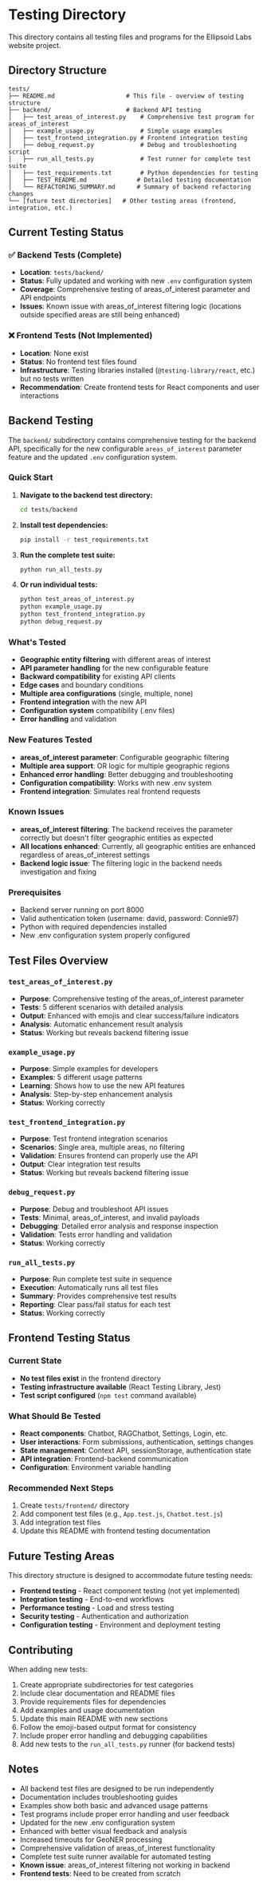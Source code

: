 # Testing Directory

This directory contains all testing files and programs for the Ellipsoid Labs website project.

## Directory Structure

```
tests/
├── README.md                    # This file - overview of testing structure
├── backend/                     # Backend API testing
│   ├── test_areas_of_interest.py    # Comprehensive test program for areas_of_interest
│   ├── example_usage.py             # Simple usage examples
│   ├── test_frontend_integration.py # Frontend integration testing
│   ├── debug_request.py             # Debug and troubleshooting script
│   ├── run_all_tests.py             # Test runner for complete test suite
│   ├── test_requirements.txt        # Python dependencies for testing
│   ├── TEST_README.md              # Detailed testing documentation
│   └── REFACTORING_SUMMARY.md      # Summary of backend refactoring changes
└── [future test directories]   # Other testing areas (frontend, integration, etc.)
```

## Current Testing Status

### ✅ **Backend Tests (Complete)**
- **Location**: `tests/backend/`
- **Status**: Fully updated and working with new `.env` configuration system
- **Coverage**: Comprehensive testing of areas_of_interest parameter and API endpoints
- **Issues**: Known issue with areas_of_interest filtering logic (locations outside specified areas are still being enhanced)

### ❌ **Frontend Tests (Not Implemented)**
- **Location**: None exist
- **Status**: No frontend test files found
- **Infrastructure**: Testing libraries installed (`@testing-library/react`, etc.) but no tests written
- **Recommendation**: Create frontend tests for React components and user interactions

## Backend Testing

The `backend/` subdirectory contains comprehensive testing for the backend API, specifically for the new configurable `areas_of_interest` parameter feature and the updated `.env` configuration system.

### Quick Start

1. **Navigate to the backend test directory:**
   ```bash
   cd tests/backend
   ```

2. **Install test dependencies:**
   ```bash
   pip install -r test_requirements.txt
   ```

3. **Run the complete test suite:**
   ```bash
   python run_all_tests.py
   ```

4. **Or run individual tests:**
   ```bash
   python test_areas_of_interest.py
   python example_usage.py
   python test_frontend_integration.py
   python debug_request.py
   ```

### What's Tested

- **Geographic entity filtering** with different areas of interest
- **API parameter handling** for the new configurable feature
- **Backward compatibility** for existing API clients
- **Edge cases** and boundary conditions
- **Multiple area configurations** (single, multiple, none)
- **Frontend integration** with the new API
- **Configuration system** compatibility (.env files)
- **Error handling** and validation

### New Features Tested

- **areas_of_interest parameter**: Configurable geographic filtering
- **Multiple area support**: OR logic for multiple geographic regions
- **Enhanced error handling**: Better debugging and troubleshooting
- **Configuration compatibility**: Works with new .env system
- **Frontend integration**: Simulates real frontend requests

### Known Issues

- **areas_of_interest filtering**: The backend receives the parameter correctly but doesn't filter geographic entities as expected
- **All locations enhanced**: Currently, all geographic entities are enhanced regardless of areas_of_interest settings
- **Backend logic issue**: The filtering logic in the backend needs investigation and fixing

### Prerequisites

- Backend server running on port 8000
- Valid authentication token (username: david, password: Connie97)
- Python with required dependencies installed
- New .env configuration system properly configured

## Test Files Overview

### `test_areas_of_interest.py`
- **Purpose**: Comprehensive testing of the areas_of_interest parameter
- **Tests**: 5 different scenarios with detailed analysis
- **Output**: Enhanced with emojis and clear success/failure indicators
- **Analysis**: Automatic enhancement result analysis
- **Status**: Working but reveals backend filtering issue

### `example_usage.py`
- **Purpose**: Simple examples for developers
- **Examples**: 5 different usage patterns
- **Learning**: Shows how to use the new API features
- **Analysis**: Step-by-step enhancement analysis
- **Status**: Working correctly

### `test_frontend_integration.py`
- **Purpose**: Test frontend integration scenarios
- **Scenarios**: Single area, multiple areas, no filtering
- **Validation**: Ensures frontend can properly use the API
- **Output**: Clear integration test results
- **Status**: Working but reveals backend filtering issue

### `debug_request.py`
- **Purpose**: Debug and troubleshoot API issues
- **Tests**: Minimal, areas_of_interest, and invalid payloads
- **Debugging**: Detailed error analysis and response inspection
- **Validation**: Tests error handling and validation
- **Status**: Working correctly

### `run_all_tests.py`
- **Purpose**: Run complete test suite in sequence
- **Execution**: Automatically runs all test files
- **Summary**: Provides comprehensive test results
- **Reporting**: Clear pass/fail status for each test
- **Status**: Working correctly

## Frontend Testing Status

### Current State
- **No test files exist** in the frontend directory
- **Testing infrastructure available** (React Testing Library, Jest)
- **Test script configured** (`npm test` command available)

### What Should Be Tested
- **React components**: Chatbot, RAGChatbot, Settings, Login, etc.
- **User interactions**: Form submissions, authentication, settings changes
- **State management**: Context API, sessionStorage, authentication state
- **API integration**: Frontend-backend communication
- **Configuration**: Environment variable handling

### Recommended Next Steps
1. Create `tests/frontend/` directory
2. Add component test files (e.g., `App.test.js`, `Chatbot.test.js`)
3. Add integration test files
4. Update this README with frontend testing documentation

## Future Testing Areas

This directory structure is designed to accommodate future testing needs:

- **Frontend testing** - React component testing (not yet implemented)
- **Integration testing** - End-to-end workflows
- **Performance testing** - Load and stress testing
- **Security testing** - Authentication and authorization
- **Configuration testing** - Environment and deployment testing

## Contributing

When adding new tests:

1. Create appropriate subdirectories for test categories
2. Include clear documentation and README files
3. Provide requirements files for dependencies
4. Add examples and usage documentation
5. Update this main README with new sections
6. Follow the emoji-based output format for consistency
7. Include proper error handling and debugging capabilities
8. Add new tests to the `run_all_tests.py` runner (for backend tests)

## Notes

- All backend test files are designed to be run independently
- Documentation includes troubleshooting guides
- Examples show both basic and advanced usage patterns
- Test programs include proper error handling and user feedback
- Updated for the new .env configuration system
- Enhanced with better visual feedback and analysis
- Increased timeouts for GeoNER processing
- Comprehensive validation of areas_of_interest functionality
- Complete test suite runner available for automated testing
- **Known issue**: areas_of_interest filtering not working in backend
- **Frontend tests**: Need to be created from scratch
